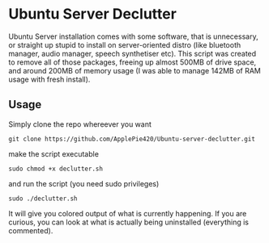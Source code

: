# Ubuntu Server Declutter
Ubuntu Server installation comes with some software, that is unnecessary, or straight up stupid to install on server-oriented distro (like bluetooth manager, audio manager, speech synthetiser etc). This script was created to remove all of those packages, freeing up almost 500MB of drive space, and around 200MB of memory usage (I was able to manage 142MB of RAM usage with fresh install). 

## Usage
Simply clone the repo whereever you want

`git clone https://github.com/ApplePie420/Ubuntu-server-declutter.git` 

make the script executable

`sudo chmod +x declutter.sh`

and run the script (you need sudo privileges)

`sudo ./declutter.sh`

It will give you colored output of what is currently happening. If you are curious, you can look at what is actually being uninstalled (everything is commented).

